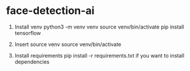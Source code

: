 # face-detection-ai

1. Install venv
python3 -m venv venv
source venv/bin/activate
pip install tensorflow

2. Insert source venv
source venv/bin/activate

3. Install requirements
pip install -r requirements.txt 
if you want to install dependencies